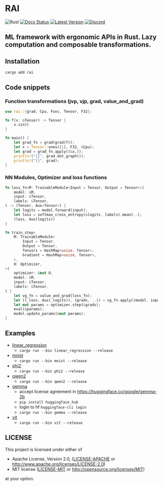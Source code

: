 # RAI

![Rust](https://github.com/cksac/rai/workflows/Rust/badge.svg)
[![Docs Status](https://docs.rs/rai/badge.svg)](https://docs.rs/rai)
[![Latest Version](https://img.shields.io/crates/v/rai.svg)](https://crates.io/crates/rai)
[![Discord](https://img.shields.io/discord/1202429682474287144.svg?color=7289da&&logo=discord)](https://discord.gg/J7X8rNZeMC)

ML framework with ergonomic APIs in Rust. Lazy computation and composable transformations.
---

## Installation
```sh
cargo add rai
```

## Code snippets
### Function transformations (jvp, vjp, grad, value_and_grad)
```rust
use rai::{grad, Cpu, Func, Tensor, F32};

fn f(x: &Tensor) -> Tensor {
    x.sin()
}

fn main() {
    let grad_fn = grad(grad(f));
    let x = Tensor::ones([1], F32, &Cpu);
    let grad = grad_fn.apply((&x,));
    println!("{}", grad.dot_graph());
    println!("{}", grad);
}
```

### NN Modules, Optimizer and loss functions
```rust
fn loss_fn<M: TrainableModule<Input = Tensor, Output = Tensor>>(
    model: &M,
    input: &Tensor,
    labels: &Tensor,
) -> (Tensor, Aux<Tensor>) {
    let logits = model.forward(input);
    let loss = softmax_cross_entropy(&logits, labels).mean(..);
    (loss, Aux(logits))
}

fn train_step<
    M: TrainableModule<
        Input = Tensor,
        Output = Tensor,
        Tensors = HashMap<usize, Tensor>,
        Gradient = HashMap<usize, Tensor>,
    >,
    O: Optimizer,
>(
    optimizer: &mut O,
    model: &M,
    input: &Tensor,
    labels: &Tensor,
) {
    let vg_fn = value_and_grad(loss_fn);
    let ((_loss, Aux(_logits)), (grads, ..)) = vg_fn.apply((model, input, labels));
    let mut params = optimizer.step(&grads);
    eval(&params);
    model.update_params(&mut params);
}
```

## Examples
- [linear_regression](https://github.com/cksac/rai/blob/main/examples/linear_regression/src/main.rs)
    - `cargo run --bin linear_regression --release`
- [mnist](https://github.com/cksac/rai/blob/main/examples/mnist/src/main.rs)
    - `cargo run --bin mnist --release`
- [phi2](https://github.com/cksac/rai/blob/main/examples/phi2/src/main.rs)
    - `cargo run --bin phi2 --release`
- [qwen2](https://github.com/cksac/rai/blob/main/examples/qwen2/src/main.rs)
    - `cargo run --bin qwen2 --release`
- [gemma](https://github.com/cksac/rai/blob/main/examples/gemma/src/main.rs)
    - accept license agreement in https://huggingface.co/google/gemma-2b
    - `pip install huggingface_hub`
    - login to hf `huggingface-cli login`
    - `cargo run --bin gemma --release`
- [vit](https://github.com/cksac/rai/blob/main/examples/vit/src/main.rs)
    - `cargo run --bin vit --release`

## LICENSE
This project is licensed under either of

- Apache License, Version 2.0, ([LICENSE-APACHE](LICENSE-APACHE) or
  http://www.apache.org/licenses/LICENSE-2.0)
- MIT license ([LICENSE-MIT](LICENSE-MIT) or
  http://opensource.org/licenses/MIT)

at your option.
